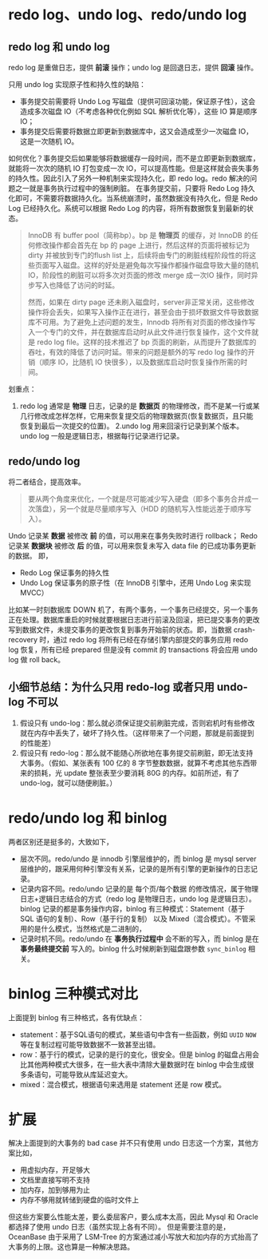 # redo log、undo log、redo/undo log
## redo log 和 undo log

redo log 是重做日志，提供 **前滚** 操作；undo log 是回退日志，提供 **回滚** 操作。

只用 undo log 实现原子性和持久性的缺陷：
- 事务提交前需要将 Undo Log 写磁盘（提供可回滚功能，保证原子性），这会造成多次磁盘 IO（不考虑各种优化例如 SQL 解析优化等），这些 IO 算是顺序 IO；
- 事务提交后需要将数据立即更新到数据库中，这又会造成至少一次磁盘 IO，这是一次随机 IO。

如何优化？事务提交后如果能够将数据缓存一段时间，而不是立即更新到数据库，就能将一次次的随机 IO 打包变成一次 IO，可以提高性能。但是这样就会丧失事务的持久性。因此引入了另外一种机制来实现持久化，即 redo log。redo 解决的问题之一就是事务执行过程中的强制刷脏。
在事务提交前，只要将 Redo Log 持久化即可，不需要将数据持久化。当系统崩溃时，虽然数据没有持久化，但是 Redo Log 已经持久化。系统可以根据 Redo Log 的内容，将所有数据恢复到最新的状态。

> InnoDB 有 buffer pool（简称bp）。bp 是 **物理页** 的缓存，对 InnoDB 的任何修改操作都会首先在 bp 的 page 上进行，然后这样的页面将被标记为 dirty 并被放到专门的flush list 上，后续将由专门的刷脏线程阶段性的将这些页面写入磁盘。这样的好处是避免每次写操作都操作磁盘导致大量的随机 IO，阶段性的刷脏可以将多次对页面的修改 merge 成一次IO 操作，同时异步写入也降低了访问的时延。
> 
> 然而，如果在 dirty page 还未刷入磁盘时，server非正常关闭，这些修改操作将会丢失，如果写入操作正在进行，甚至会由于损坏数据文件导致数据库不可用。为了避免上述问题的发生，Innodb 将所有对页面的修改操作写入一个专门的文件，并在数据库启动时从此文件进行恢复操作，这个文件就是 redo log file。这样的技术推迟了 bp 页面的刷新，从而提升了数据库的吞吐，有效的降低了访问时延。带来的问题是额外的写 redo log 操作的开销（顺序 IO，比随机 IO 快很多），以及数据库启动时恢复操作所需的时间。

划重点：
1. redo log 通常是 **物理** 日志，记录的是 **数据页** 的物理修改，而不是某一行或某几行修改成怎样怎样，它用来恢复提交后的物理数据页(恢复数据页，且只能恢复到最后一次提交的位置)。
2.undo log 用来回滚行记录到某个版本。undo log 一般是逻辑日志，根据每行记录进行记录。

## redo/undo log
将二者结合，提高效率。

> 要从两个角度来优化，一个就是尽可能减少写入硬盘（即多个事务合并成一次落盘），另一个就是尽量顺序写入（HDD 的随机写入性能远差于顺序写入）。


Undo 记录某 **数据** 被修改 **前** 的值，可以用来在事务失败时进行 rollback；
Redo 记录某 **数据块** 被修改 **后** 的值，可以用来恢复未写入 data file 的已成功事务更新的数据。
即，
- Redo Log 保证事务的持久性
- Undo Log 保证事务的原子性（在 InnoDB 引擎中，还用 Undo Log 来实现 MVCC）

比如某一时刻数据库 DOWN 机了，有两个事务，一个事务已经提交，另一个事务正在处理。数据库重启的时候就要根据日志进行前滚及回滚，把已提交事务的更改写到数据文件，未提交事务的更改恢复到事务开始前的状态。即，当数据 crash-recovery 时，通过 redo log 将所有已经在存储引擎内部提交的事务应用 redo log 恢复，所有已经 prepared 但是没有 commit 的 transactions 将会应用 undo log 做 roll back。

## 小细节总结：为什么只用 redo-log 或者只用 undo-log 不可以

1. 假设只有 undo-log：那么就必须保证提交前刷脏完成，否则宕机时有些修改就在内存中丢失了，破坏了持久性。（这样带来了一个问题，那就是前面提到的性能差）
2. 假设只有 redo-log：那么就不能随心所欲地在事务提交前刷脏，即无法支持大事务。（假如、某张表有 100 亿的 8 字节整数数据，就算不考虑其他东西带来的损耗，光 update 整张表至少要消耗 80G 的内存。如前所述，有了 undo-log，就可以随便刷脏。）


# redo/undo log 和 binlog

两者区别还是挺多的，大致如下，
-  层次不同。redo/undo 是 innodb 引擎层维护的，而 binlog 是 mysql server 层维护的，跟采用何种引擎没有关系，记录的是所有引擎的更新操作的日志记录。
-  记录内容不同。redo/undo 记录的是 每个页/每个数据 的修改情况，属于物理日志+逻辑日志结合的方式（redo log 是物理日志，undo log 是逻辑日志）。binlog 记录的都是事务操作内容，binlog 有三种模式：Statement（基于 SQL 语句的复制）、Row（基于行的复制） 以及 Mixed（混合模式）。不管采用的是什么模式，当然格式是二进制的，
-  记录时机不同。redo/undo 在 **事务执行过程中** 会不断的写入，而 binlog 是在 **事务最终提交前** 写入的。binlog 什么时候刷新到磁盘跟参数 `sync_binlog` 相关。

# binlog 三种模式对比
上面提到 binlog 有三种格式，各有优缺点：
- statement：基于SQL语句的模式，某些语句中含有一些函数，例如 `UUID` `NOW` 等在复制过程可能导致数据不一致甚至出错。
- row：基于行的模式，记录的是行的变化，很安全。但是 binlog 的磁盘占用会比其他两种模式大很多，在一些大表中清除大量数据时在 binlog 中会生成很多条语句，可能导致从库延迟变大。
- mixed：混合模式，根据语句来选用是 statement 还是 row 模式。



# 扩展

解决上面提到的大事务的 bad case 并不只有使用 undo 日志这一个方案，其他方案比如，
- 用虚拟内存，开足够大
- 文档里直接写明不支持
- 加内存，加到够用为止
- 内存不够用就转储到硬盘的临时文件上

但这些方案要么性能太差，要么委屈客户，要么成本太高，因此 Mysql 和 Oracle 都选择了使用 undo 日志（虽然实现上各有不同）。
但是需要注意的是，OceanBase 由于采用了 LSM-Tree 的方案通过减小写放大和加内存的方式抬高了大事务的上限。这也算是一种解决思路。



